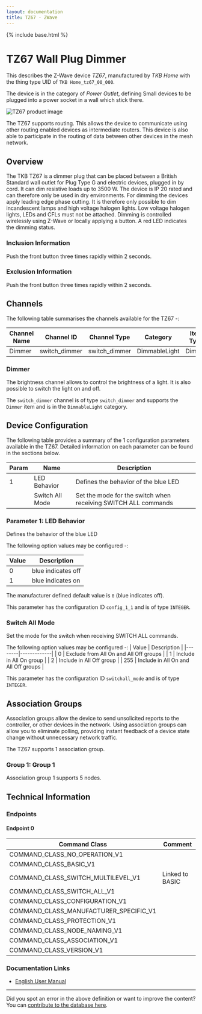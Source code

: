 ```yaml
---
layout: documentation
title: TZ67 - ZWave
---
```


{% include base.html %}

# TZ67 Wall Plug Dimmer
This describes the Z-Wave device *TZ67*, manufactured by *TKB Home* with the thing type UID of ```TKB Home_tz67_00_000```.

The device is in the category of *Power Outlet*, defining Small devices to be plugged into a power socket in a wall which stick there.

![TZ67 product image](https://opensmarthouse.org/assets/zwave/attachments/158/092103485047.png)


The TZ67 supports routing. This allows the device to communicate using other routing enabled devices as intermediate routers.  This device is also able to participate in the routing of data between other devices in the mesh network.

## Overview

The TKB TZ67 is a dimmer plug that can be placed between a British Standard wall outlet for Plug Type G and electric devices, plugged in by cord. It can dim resistive loads up to 3500 W. The device is IP 20 rated and can therefore only be used in dry environments. For dimming the devices apply leading edge phase cutting. It is therefore only possible to dim incandescent lamps and high voltage halogen lights. Low voltage halogen lights, LEDs and CFLs must not be attached. Dimming is controlled wirelessly using Z-Wave or locally applying a button. A red LED indicates the dimming status.

### Inclusion Information

Push the front button three times rapidly within 2 seconds.

### Exclusion Information

Push the front button three times rapidly within 2 seconds.

## Channels

The following table summarises the channels available for the TZ67 -:

| Channel Name | Channel ID | Channel Type | Category | Item Type |
|--------------|------------|--------------|----------|-----------|
| Dimmer | switch_dimmer | switch_dimmer | DimmableLight | Dimmer | 

### Dimmer
The brightness channel allows to control the brightness of a light.
            It is also possible to switch the light on and off.

The ```switch_dimmer``` channel is of type ```switch_dimmer``` and supports the ```Dimmer``` item and is in the ```DimmableLight``` category.



## Device Configuration

The following table provides a summary of the 1 configuration parameters available in the TZ67.
Detailed information on each parameter can be found in the sections below.

| Param | Name  | Description |
|-------|-------|-------------|
| 1 | LED Behavior | Defines the behavior of the blue LED |
|  | Switch All Mode | Set the mode for the switch when receiving SWITCH ALL commands |

### Parameter 1: LED Behavior

Defines the behavior of the blue LED

The following option values may be configured -:

| Value  | Description |
|--------|-------------|
| 0 | blue indicates off |
| 1 | blue indicates on |

The manufacturer defined default value is ```0``` (blue indicates off).

This parameter has the configuration ID ```config_1_1``` and is of type ```INTEGER```.

### Switch All Mode

Set the mode for the switch when receiving SWITCH ALL commands.

The following option values may be configured -:
| Value  | Description |
|--------|-------------|
| 0 | Exclude from All On and All Off groups |
| 1 | Include in All On group |
| 2 | Include in All Off group |
| 255 | Include in All On and All Off groups |

This parameter has the configuration ID ```switchall_mode``` and is of type ```INTEGER```.


## Association Groups

Association groups allow the device to send unsolicited reports to the controller, or other devices in the network. Using association groups can allow you to eliminate polling, providing instant feedback of a device state change without unnecessary network traffic.

The TZ67 supports 1 association group.

### Group 1: Group 1


Association group 1 supports 5 nodes.

## Technical Information

### Endpoints

#### Endpoint 0

| Command Class | Comment |
|---------------|---------|
| COMMAND_CLASS_NO_OPERATION_V1| |
| COMMAND_CLASS_BASIC_V1| |
| COMMAND_CLASS_SWITCH_MULTILEVEL_V1| Linked to BASIC|
| COMMAND_CLASS_SWITCH_ALL_V1| |
| COMMAND_CLASS_CONFIGURATION_V1| |
| COMMAND_CLASS_MANUFACTURER_SPECIFIC_V1| |
| COMMAND_CLASS_PROTECTION_V1| |
| COMMAND_CLASS_NODE_NAMING_V1| |
| COMMAND_CLASS_ASSOCIATION_V1| |
| COMMAND_CLASS_VERSION_V1| |

### Documentation Links

* [English User Manual](https://www.opensmarthouse.org/zwavedatabase/158/TZ67-User-Manual.pdf)

---

Did you spot an error in the above definition or want to improve the content?
You can [contribute to the database here](https://www.opensmarthouse.org/zwavedatabase/158).
